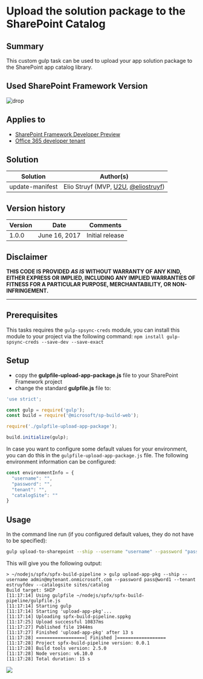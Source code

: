 # Upload the solution package to the SharePoint Catalog

## Summary

This custom gulp task can be used to upload your app solution package to the SharePoint app catalog library.

## Used SharePoint Framework Version 
![drop](https://img.shields.io/badge/drop-1.1.1-green.svg)

## Applies to

* [SharePoint Framework Developer Preview](http://dev.office.com/sharepoint/docs/spfx/sharepoint-framework-overview)
* [Office 365 developer tenant](http://dev.office.com/sharepoint/docs/spfx/set-up-your-developer-tenant)

## Solution

Solution|Author(s)
--------|---------
update-manifest|Elio Struyf (MVP, [U2U](https://www.u2u.be), [@eliostruyf](https://twitter.com/eliostruyf))

## Version history

Version|Date|Comments
-------|----|--------
1.0.0|June 16, 2017|Initial release

## Disclaimer
**THIS CODE IS PROVIDED *AS IS* WITHOUT WARRANTY OF ANY KIND, EITHER EXPRESS OR IMPLIED, INCLUDING ANY IMPLIED WARRANTIES OF FITNESS FOR A PARTICULAR PURPOSE, MERCHANTABILITY, OR NON-INFRINGEMENT.**

---

## Prerequisites

This tasks requires the `gulp-spsync-creds` module, you can install this module to your project via the following command: `npm install gulp-spsync-creds --save-dev --save-exact`

## Setup

* copy the **gulpfile-upload-app-package.js** file to your SharePoint Framework project
* change the standard **gulpfile.js** file to:

```js
'use strict';

const gulp = require('gulp');
const build = require('@microsoft/sp-build-web');

require('./gulpfile-upload-app-package');

build.initialize(gulp);
```

In case you want to configure some default values for your environment, you can do this in the `gulpfile-upload-app-package.js` file. The following environment information can be configured:

```javascript
const environmentInfo = {
  "username": "",
  "password": "",
  "tenant": "",
  "catalogSite": ""
}
```

## Usage

In the command line run (if you configured default values, they do not have to be specified):

```sh
gulp upload-to-sharepoint --ship --username "username" --password "password" --tenant "tenant-name-only" --cataogsite "sites/catalog"
```

This will give you the following output:

```text
> ~/nodejs/spfx/spfx-build-pipeline > gulp upload-app-pkg --ship --username admin@mytenant.onmicrosoft.com --password pass@word1 --tenant estruyfdev --catalogsite sites/catalog
Build target: SHIP
[11:17:14] Using gulpfile ~/nodejs/spfx/spfx-build-pipeline/gulpfile.js
[11:17:14] Starting gulp
[11:17:14] Starting 'upload-app-pkg'...
[11:17:14] Uploading spfx-build-pipeline.sppkg
[11:17:25] Upload successful 10837ms
[11:17:27] Published file 1944ms
[11:17:27] Finished 'upload-app-pkg' after 13 s
[11:17:28] ==================[ Finished ]==================
[11:17:28] Project spfx-build-pipeline version: 0.0.1
[11:17:28] Build tools version: 2.5.0
[11:17:28] Node version: v6.10.0
[11:17:28] Total duration: 15 s
```

<img src="https://telemetry.sharepointpnp.com/sp-dev-build-extensions/gulp-tasks/upload-to-sharepoint" />